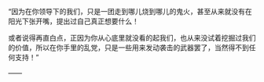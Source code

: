 “因为在你领导下的我们，只是一团走到哪儿烧到哪儿的鬼火，甚至从来就没有在阳光下张开嘴，提出过自己真正想要什么！

或者说得再直白点，正因为你从心底里就没看的起我们，也从来没试着挖掘过我们的价值，所以在你手里的乱党，只是一些用来发动袭击的武器罢了，当然得不到任何支持！”

——

